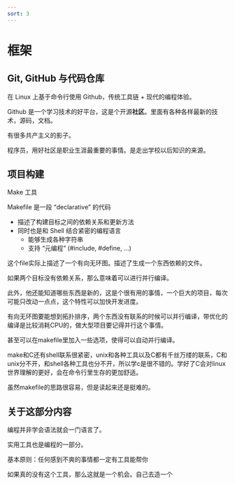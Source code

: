 ```yaml
---
sort: 3
---
```

# 框架


## Git, GitHub 与代码仓库

在 Linux 上基于命令行使用 Github，传统工具链 + 现代的编程体验。

Github 是一个学习技术的好平台，这是个开源**社区**。里面有各种各样最新的技术，源码，文档。

有很多共产主义的影子。

程序员，用好社区是职业生涯最重要的事情。是走出学校以后知识的来源。


## 项目构建

Make 工具

Makefile 是一段 “declarative” 的代码
  - 描述了构建目标之间的依赖关系和更新方法
  - 同时也是和 Shell 结合紧密的编程语言
    - 能够生成各种字符串
    - 支持 “元编程” (#include, #define, ...)

这个file实际上描述了一个有向无环图。描述了生成一个东西依赖的文件。

如果两个目标没有依赖关系，那么意味着可以进行并行编译。

此外，他还能知道哪些东西是新的，这是个很有用的事情，一个巨大的项目，每次可能只改动一点点，这个特性可以加快开发进度。

有向无环图要能想到拓扑排序，两个东西没有联系的时候可以并行编译，带优化的编译是比较消耗CPU的，做大型项目要记得并行这个事情。

甚至可以在makefile里加入一些选项，使得可以自动并行编译。

make和C还有shell联系很紧密，unix和各种工具以及C都有千丝万缕的联系，C和unix分不开，和shell各种工具也分不开，所以学c是很不错的。学好了C会对linux世界理解的更好，会在命令行里生存的更加舒适。

虽然makefile的思路很容易，但是读起来还是挺难的。


## 关于这部分内容

编程并非学会语法就会一门语言了。

实用工具也是编程的一部分。

基本原则：任何感到不爽的事情都一定有工具能帮你

如果真的没有这个工具，那么这就是一个机会。自己去造一个



